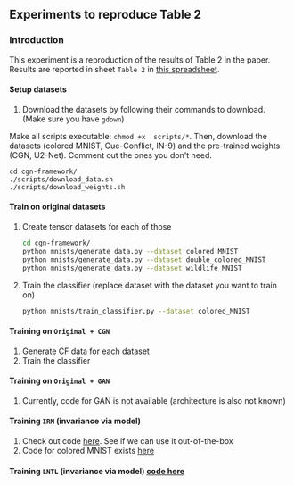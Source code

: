 ## Experiments to reproduce Table 2


### Introduction

This experiment is a reproduction of the results of Table 2 in the paper.
Results are reported in sheet `Table 2` in [this spreadsheet](https://docs.google.com/spreadsheets/d/19jrl_rQnsTDQahcWdqJPeW1T5FzWay7OE_rt_e96zEM/edit?usp=sharing).


#### Setup datasets
1. Download the datasets by following their commands to download. (Make sure you have `gdown`)

Make all scripts executable: ```chmod +x  scripts/*```. Then, download the datasets (colored MNIST, Cue-Conflict, IN-9) and the pre-trained weights (CGN, U2-Net). Comment out the ones you don't need.

```Shell
cd cgn-framework/
./scripts/download_data.sh
./scripts/download_weights.sh
```

#### Train on original datasets

1. Create tensor datasets for each of those
   ```bash
   cd cgn-framework/
   python mnists/generate_data.py --dataset colored_MNIST
   python mnists/generate_data.py --dataset double_colored_MNIST
   python mnists/generate_data.py --dataset wildlife_MNIST
   ```
2. Train the classifier (replace dataset with the dataset you want to train on)
   ```bash
   python mnists/train_classifier.py --dataset colored_MNIST
   ```

#### Training on `Original + CGN`
1. Generate CF data for each dataset
2. Train the classifier

#### Training on `Original + GAN`
1. Currently, code for GAN is not available (architecture is also not known)


#### Training `IRM` (invariance via model)
1. Check out code [here](https://github.com/facebookresearch/InvariantRiskMinimization). See if we can use it out-of-the-box
2. Code for colored MNIST exists [here](https://github.com/facebookresearch/InvariantRiskMinimization/blob/main/code/colored_mnist/main.py)

#### Training `LNTL` (invariance via model) [code here](https://github.com/feidfoe/learning-not-to-learn)

